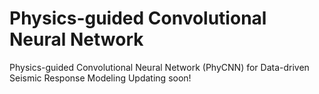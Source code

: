 # Physics-guided Convolutional Neural Network
Physics-guided Convolutional Neural Network (PhyCNN) for Data-driven Seismic Response Modeling
Updating soon!
